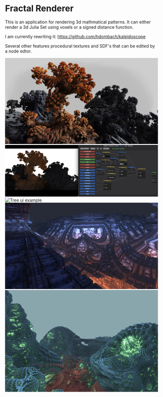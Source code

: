 # Fractal Renderer

This is an application for rendering 3d mathmatical patterns.
It can either render a 3d Julia Set using voxels or a signed distance function.

I am currently rewriting it: https://github.com/hdombach/kaleidoscope

Several other features procedural textures and SDF's that can be edited by a node edtor.



![Tree example](https://github.com/hdombach/Fractal-Renderer/blob/main/Julia%20Set%20Renderer/Preview%20Content/tree.jpg)
![Tree ui example](https://github.com/hdombach/Fractal-Renderer/blob/main/Julia%20Set%20Renderer/Preview%20Content/tree_ui.png)
![Tree ui example](https://github.com/hdombach/Fractal-Renderer/blob/main/Julia%20Set%20Renderer/Preview%20Content/city.png)
![Tree ui example](https://github.com/hdombach/Fractal-Renderer/blob/main/Julia%20Set%20Renderer/Preview%20Content/starship.png)
![Tree ui example](https://github.com/hdombach/Fractal-Renderer/blob/main/Julia%20Set%20Renderer/Preview%20Content/underwater.png)
